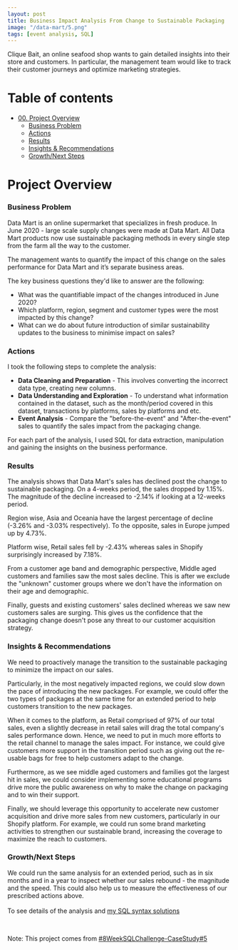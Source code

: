 ```yaml
---
layout: post
title: Business Impact Analysis From Change to Sustainable Packaging
image: "/data-mart/5.png"
tags: [event analysis, SQL]
---
```


Clique Bait, an online seafood shop wants to gain detailed insights into their store and customers. In particular, the management team would like to track their customer journeys and optimize marketing strategies.

# Table of contents

- [00. Project Overview](#overview-main)
    - [Business Problem](#overview-business-problem)
    - [Actions](#overview-actions)
    - [Results](#overview-results)
    - [Insights & Recommendations](#overview-insights-recommendations)
    - [Growth/Next Steps](#overview-growth)


# Project Overview  <a name="overview-main"></a>

### Business Problem <a name="overview-business-problem"></a>
Data Mart is an online supermarket that specializes in fresh produce. In June 2020 - large scale supply changes were made at Data Mart. All Data Mart products now use sustainable packaging methods in every single step from the farm all the way to the customer.

The management wants to quantify the impact of this change on the sales performance for Data Mart and it’s separate business areas.

The key business questions they'd like to answer are the following:

* What was the quantifiable impact of the changes introduced in June 2020?
* Which platform, region, segment and customer types were the most impacted by this change?
* What can we do about future introduction of similar sustainability updates to the business to minimise impact on sales?

### Actions <a name="overview-actions"></a>

I took the following steps to complete the analysis:

* **Data Cleaning and Preparation** - This involves converting the incorrect data type, creating new columns.
* **Data Understanding and Exploration** - To understand what information contained in the dataset, such as the month/period covered in this dataset, transactions by platforms, sales by platforms and etc.
* **Event Analysis** - Compare the "before-the-event" and "After-the-event" sales to quantify the sales impact from the packaging change.
   
For each part of the analysis, I used SQL for data extraction, manipulation and gaining the insights on the business performance.  

### Results <a name="overview-results"></a>

The analysis shows that Data Mart's sales has declined post the change to sustainable packaging. On a 4-weeks period, the sales dropped by 1.15%. The magnitude of the decline increased to -2.14% if looking at a 12-weeks period. 

Region wise, Asia and Oceania have the largest percentage of decline (-3.26% and -3.03% respectively). To the opposite, sales in Europe jumped up by 4.73%.

Platform wise, Retail sales fell by -2.43% whereas sales in Shopify surprisingly increased by 7.18%.

From a customer age band and demographic perspective, Middle aged customers and families saw the most sales decline. This is after we exclude the "unknown" customer groups where we don't have the information on their age and demographic.

Finally, guests and existing customers' sales declined whereas we saw new customers sales are surging. This gives us the confidence that the packaging change doesn't pose any threat to our customer acquisition strategy. 



### Insights & Recommendations <a name="overview-insights-recommendations"></a>


We need to proactively manage the transition to the sustainable packaging to minimize the impact on our sales. 
	
Particularly, in the most negatively impacted regions, we could slow down the pace of introducing the new packages. For example, we could offer the two types of packages at the same time for an extended period to help customers transition to the new packages.

When it comes to the platform, as Retail comprised of 97% of our total sales, even a slightly decrease in retail sales will drag the total company's sales performance down. Hence, we need to put in much more efforts to the retail channel to manage the sales impact. For instance, we could give customers more support in the transition period such as giving out the re-usable bags for free to help customers adapt to the change.

Furthermore, as we see middle aged customers and families got the largest hit in sales, we could consider implementing some educational programs drive more the public awareness on why to make the change on packaging and to win their support.  

Finally, we should leverage this opportunity to accelerate new customer acquisition and drive more sales from new customers, particularly in our Shopify platform. For example, we could run some brand marketing activities to strengthen our sustainable brand, increasing the coverage to maximize the reach to customers. 



### Growth/Next Steps <a name="overview-growth"></a>

We could run the same analysis for an extended period, such as in six months and in a year to inspect whether our sales rebound - the magnitude and the speed. This could also help us to measure the effectiveness of our prescribed actions above.
<br>
<br>
To see details of the analysis and [my SQL syntax solutions](https://github.com/RuthyYao/8-Weeks-SQL-Challenge/tree/main/Case%20Study%20%235%20-%20Data%20Mart)

<br>

Note: This project comes from [#8WeekSQLChallenge-CaseStudy#5](https://8weeksqlchallenge.com/case-study-5/)
